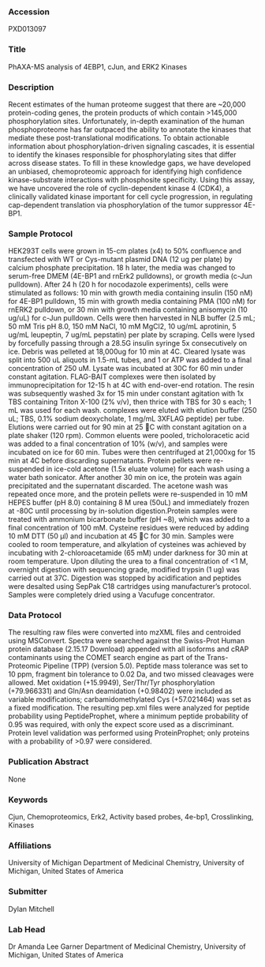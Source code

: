 ### Accession
PXD013097

### Title
PhAXA-MS analysis of 4EBP1, cJun, and ERK2 Kinases

### Description
Recent estimates of the human proteome suggest that there are ~20,000 protein-coding genes, the protein products of which contain >145,000 phosphorylation sites. Unfortunately, in-depth examination of the human phosphoproteome has far outpaced the ability to annotate the kinases that mediate these post-translational modifications. To obtain actionable information about phosphorylation-driven signaling cascades, it is essential to identify the kinases responsible for phosphorylating sites that differ across disease states. To fill in these knowledge gaps, we have developed an unbiased, chemoproteomic approach for identifying high confidence kinase-substrate interactions with phosphosite specificity. Using this assay, we have uncovered the role of cyclin-dependent kinase 4 (CDK4), a clinically validated kinase important for cell cycle progression, in regulating cap-dependent translation via phosphorylation of the tumor suppressor 4E-BP1.

### Sample Protocol
HEK293T cells were grown in 15-cm plates (x4) to 50% confluence and transfected with WT or Cys-mutant plasmid DNA (12 ug per plate) by calcium phosphate precipitation. 18 h later, the media was changed to serum-free DMEM (4E-BP1 and rnErk2 pulldowns), or growth media (c-Jun pulldown). After 24 h (20 h for nocodazole experiments), cells were stimulated as follows: 10 min with growth media containing insulin (150 nM) for 4E-BP1 pulldown, 15 min with growth media containing PMA (100 nM) for rnERK2 pulldown, or 30 min with growth media containing anisomycin (10 ug/uL) for c-Jun pulldown. Cells were then harvested in NLB buffer (2.5 mL; 50 mM Tris pH 8.0, 150 mM NaCl, 10 mM MgCl2, 10 ug/mL aprotinin, 5 ug/mL leupeptin, 7 ug/mL pepstatin) per plate by scraping. Cells were lysed by forcefully passing through a 28.5G insulin syringe 5x consecutively on ice. Debris was pelleted at 18,000ug for 10 min at 4C. Cleared lysate was split into 500 uL aliquots in 1.5-mL tubes, and 1 or ATP was added to a final concentration of 250 uM. Lysate was incubated at 30C for 60 min under constant agitation. FLAG-BAIT complexes were then isolated by immunoprecipitation for 12-15 h at 4C with end-over-end rotation. The resin was subsequently washed 3x for 15 min under constant agitation with 1x TBS containing Triton X-100 (2% v/v), then thrice with TBS for 30 s each; 1 mL was used for each wash. complexes were eluted with elution buffer (250 uL; TBS, 0.1% sodium deoxycholate, 1 mg/mL 3XFLAG peptide) per tube. Elutions were carried out for 90 min at 25 C with constant agitation on a plate shaker (120 rpm). Common eluents were pooled, tricholoracetic acid was added to a final concentration of 10% (w/v), and samples were incubated on ice for 60 min. Tubes were then centrifuged at 21,000xg for 15 min at 4C before discarding supernatants. Protein pellets were re-suspended in ice-cold acetone (1.5x eluate volume) for each wash using a water bath sonicator. After another 30 min on ice, the protein was again precipitated and the supernatant discarded. The acetone wash was repeated once more, and the protein pellets were re-suspended in 10 mM HEPES buffer (pH 8.0) containing 8 M urea (50uL) and immediately frozen at -80C until processing by in-solution digestion.Protein samples were treated with ammonium bicarbonate buffer (pH ~8), which was added to a final concentration of 100 mM. Cysteine residues were reduced by adding 10 mM DTT (50 µl) and incubation at 45 C for 30 min. Samples were cooled to room temperature, and alkylation of cysteines was achieved by incubating with 2-chloroacetamide (65 mM) under darkness for 30 min at room temperature. Upon diluting the urea to a final concentration of <1 M, overnight digestion with sequencing grade, modified trypsin (1 ug) was carried out at 37C. Digestion was stopped by acidification and peptides were desalted using SepPak C18 cartridges using manufacturer’s protocol. Samples were completely dried using a Vacufuge concentrator.

### Data Protocol
The resulting raw files were converted into mzXML files and centroided using MSConvert. Spectra were searched against the Swiss-Prot Human protein database (2.15.17 Download) appended with all isoforms and cRAP contaminants using the COMET search engine as part of the Trans-Proteomic Pipeline (TPP) (version 5.0). Peptide mass tolerance was set to 10 ppm, fragment bin tolerance to 0.02 Da, and two missed cleavages were allowed. Met oxidation (+15.9949), Ser/Thr/Tyr phosphorylation (+79.966331) and Gln/Asn deamidation (+0.98402) were included as variable modifications; carbamidomethylated Cys (+57.021464) was set as a fixed modification. The resulting pep.xml files were analyzed for peptide probability using PeptideProphet, where a minimum peptide probability of 0.95 was required, with only the expect score used as a discriminant. Protein level validation was performed using ProteinProphet; only proteins with a probability of >0.97 were considered.

### Publication Abstract
None

### Keywords
Cjun, Chemoproteomics, Erk2, Activity based probes, 4e-bp1, Crosslinking, Kinases

### Affiliations
University of Michigan
Department of Medicinal Chemistry, University of Michigan, United States of America

### Submitter
Dylan  Mitchell

### Lab Head
Dr Amanda Lee Garner
Department of Medicinal Chemistry, University of Michigan, United States of America


